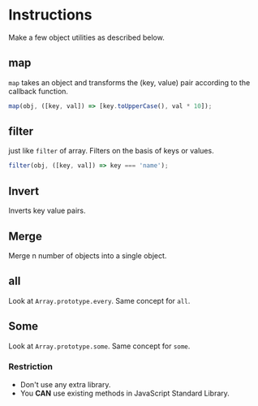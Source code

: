 # Instructions

Make a few object utilities as described below.

## map

`map` takes an object and transforms the (key, value) pair according to the callback function.

```js
map(obj, ([key, val]) => [key.toUpperCase(), val * 10]);
```

## filter

just like `filter` of array. Filters on the basis of keys or values.

```js
filter(obj, ([key, val]) => key === 'name');
```

## Invert

Inverts key value pairs.

## Merge

Merge n number of objects into a single object.

## all

Look at `Array.prototype.every`. Same concept for `all`.

## Some

Look at `Array.prototype.some`. Same concept for `some`.

### Restriction

- Don't use any extra library.
- You **CAN** use existing methods in JavaScript Standard Library.
